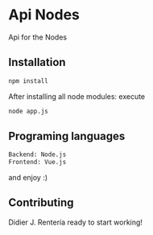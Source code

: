# Api Nodes

Api for the Nodes

## Installation

```bash
npm install
```

After installing all node modules: execute

```bash
node app.js
```

## Programing languages

```bash
Backend: Node.js
Frontend: Vue.js
```

and enjoy :)

## Contributing

Didier J. Rentería ready to start working!
